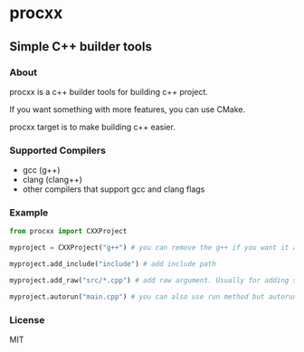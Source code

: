 # procxx
## Simple C++ builder tools

### **About**
procxx is a c++ builder tools for building c++ project.

If you want something with more features, you can use CMake.

procxx target is to make building c++ easier.

### **Supported Compilers**
- gcc (g++)
- clang (clang++)
- other compilers that support gcc and clang flags

### **Example**
```py
from procxx import CXXProject

myproject = CXXProject("g++") # you can remove the g++ if you want it auto-detect compiler

myproject.add_include("include") # add include path

myproject.add_raw("src/*.cpp") # add raw argument. Usually for adding source file

myproject.autorun("main.cpp") # you can also use run method but autorun will automatically run the compiled executeable
```

### **License**
MIT